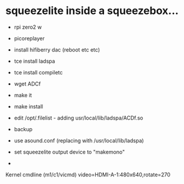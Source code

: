 # squeezelite inside a squeezebox...

- rpi zero2 w
- picoreplayer

- install hifiberry dac (reboot etc etc)

- tce install ladspa
- tce install compiletc
- wget ADCf
- make it
- make install

- edit /opt/.filelist - adding usr/local/lib/ladspa/ACDf.so
- backup

- use asound.conf (replacing with /usr/local/lib/ladspa)

- set squeezelite output device to "makemono"
- 


Kernel cmdline (m1/c1/vicmd)
video=HDMI-A-1:480x640,rotate=270
